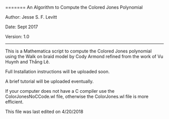 =======
An Algorithm to Compute the Colored Jones Polynomial

Author: Jesse S. F. Levitt

Date: Sept 2017

Version: 1.0 
___________________________________________________________________ 

This is a Mathematica script to compute the Colored Jones polynomial using the Walk on braid model by Cody Armond refined from the work of Vu Huynh and Thắng Lê.

Full Installation instructions will be uploaded soon.

A brief tutorial will be uploaded eventually. 

If your computer does not have a C compiler use the ColorJonesNoCCode.wl file, otherwise the ColorJones.wl file is more efficient. 

This file was last edited on 4/20/2018
